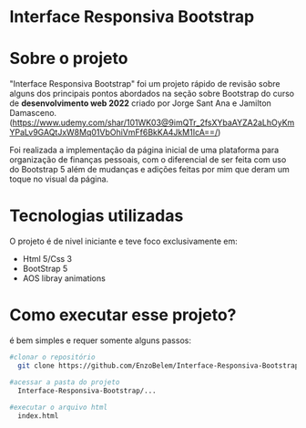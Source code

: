 # Interface Responsiva Bootstrap

# Sobre o projeto

"Interface Responsiva Bootstrap" foi um projeto rápido de revisão sobre alguns dos principais pontos abordados na seção sobre Bootstrap do curso de **desenvolvimento web 2022** criado por Jorge Sant Ana e Jamilton Damasceno.
(https://www.udemy.com/shar/101WK03@9imQTr_2fsXYbaAYZA2aLhOyKmYPaLv9GAQtJxW8Mq01VbOhiVmFf6BkKA4JkM1IcA==/)

Foi realizada a implementação da página inicial de uma plataforma para organização de finanças pessoais, com o diferencial de ser feita com uso do Bootstrap 5 além de mudanças e adições feitas por mim que deram um toque no visual da página.


# Tecnologias utilizadas
O projeto é de nivel iniciante e teve foco exclusivamente em:

- Html 5/Css 3
- BootStrap 5
- AOS libray animations

# Como executar esse projeto?
é bem simples e requer somente alguns passos:
```bash
#clonar o repositório
  git clone https://github.com/EnzoBelem/Interface-Responsiva-Bootstrap

#acessar a pasta do projeto
  Interface-Responsiva-Bootstrap/...
  
#executar o arquivo html
  index.html
```
